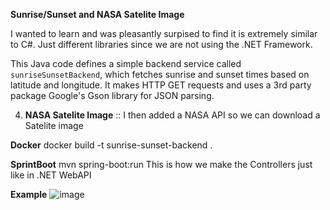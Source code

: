 **Sunrise/Sunset and NASA Satelite Image**

I wanted to learn and was pleasantly surpised to find it is extremely similar to C#. Just different libraries since we are not using the .NET Framework.

This Java code defines a simple backend service called `sunriseSunsetBackend`, which fetches sunrise and sunset times based on latitude and longitude. It makes HTTP GET requests and uses a 3rd party package Google's Gson library for JSON parsing.

4. **NASA Satelite Image** :: I then added a NASA API so we can download a Satelite image

**Docker**
docker build -t sunrise-sunset-backend .
 
**SprintBoot**
mvn spring-boot:run
This is how we make the Controllers just like in .NET WebAPI


**Example**
![image](https://github.com/stefonalfaro/Java-Sunrise-Sunset-Backend-Service/assets/45152948/5011cc8c-1213-4371-934b-47d7b0561743)
